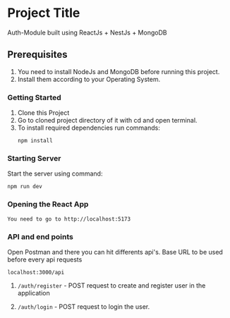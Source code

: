 # Project Title

Auth-Module built using ReactJs + NestJs + MongoDB

## Prerequisites

1. You need to install NodeJs and MongoDB before running this project.
2. Install them according to your Operating System.

### Getting Started

1. Clone this Project
2. Go to cloned project directory of it with cd and open terminal.
3. To install required dependencies run commands:
   ```
   npm install
   ```

### Starting Server

Start the server using command:

```
npm run dev
```

### Opening the React App

```
You need to go to http://localhost:5173
```

### API and end points

Open Postman and there you can hit differents api's.
Base URL to be used before every api requests

```
localhost:3000/api
```

1. `/auth/register` - POST request to create and register user in the application

2. `/auth/login` - POST request to login the user.
